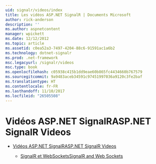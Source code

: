 ```yaml
---
uid: signalr/videos/index
title: Les vidéos ASP.NET SignalR | Documents Microsoft
author: rick-anderson
description: ''
ms.author: aspnetcontent
manager: wpickett
ms.date: 12/12/2012
ms.topic: article
ms.assetid: c0ea52a3-7497-4204-88c6-91591ac1a6b2
ms.technology: dotnet-signalr
ms.prod: .net-framework
msc.legacyurl: /signalr/videos
msc.type: book
ms.openlocfilehash: c05938c415b1dd9eae60b865fc4434660b767579
ms.sourcegitcommit: 9a9483aceb34591c97451997036a9120c3fe2baf
ms.translationtype: HT
ms.contentlocale: fr-FR
ms.lasthandoff: 11/10/2017
ms.locfileid: "26505508"
---
```

<a name="aspnet-signalr-videos"></a><span data-ttu-id="19a9f-102">Vidéos ASP.NET SignalR</span><span class="sxs-lookup"><span data-stu-id="19a9f-102">ASP.NET SignalR Videos</span></span>
====================
- [<span data-ttu-id="19a9f-103">Vidéos ASP.NET SignalR</span><span class="sxs-lookup"><span data-stu-id="19a9f-103">ASP.NET SignalR Videos</span></span>](getting-started/index.md)

    - [<span data-ttu-id="19a9f-104">SignalR et WebSockets</span><span class="sxs-lookup"><span data-stu-id="19a9f-104">SignalR and Web Sockets</span></span>](getting-started/signalr-and-web-sockets.md)
